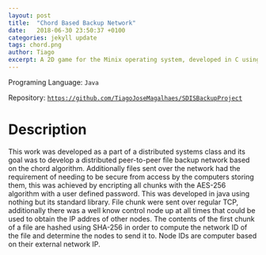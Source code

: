 ```yaml
---
layout: post
title:  "Chord Based Backup Network"
date:   2018-06-30 23:50:37 +0100
categories: jekyll update
tags: chord.png
author: Tiago
excerpt: A 2D game for the Minix operating system, developed in C using only the C standard library and Minix's OS API.
---
```


Programing Language: `Java`

Repository: [`https://github.com/TiagoJoseMagalhaes/SDISBackupProject`](https://github.com/TiagoJoseMagalhaes/SDISBackupProject)

# Description

This work was developed as a part of a distributed systems class and its goal was to develop a distributed peer-to-peer file backup network based on the chord algorithm. Additionally files sent over the network had the requirement of needing to be secure from access by the computers storing them, this was achieved by encripting all chunks with the AES-256 algorithm with a user defined password. This was developed in java using nothing but its standard library. File chunk were sent over regular TCP, additionally there was a well know control node up at all times that could be used to obtain the IP addres of other nodes. The contents of the first chunk of a file are hashed using SHA-256 in order to compute the network ID of the file and determine the nodes to send it to. Node IDs are computer based on their external network IP.
